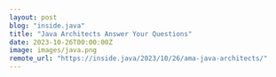 ```yaml
---
layout: post
blog: "inside.java"
title: "Java Architects Answer Your Questions"
date: 2023-10-26T00:00:00Z
image: images/java.png
remote_url: "https://inside.java/2023/10/26/ama-java-architects/"
---
```

